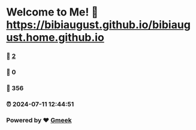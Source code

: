 # Welcome to Me! :link: https://bibiaugust.github.io/bibiaugust.home.github.io 
### :page_facing_up: [2](https://bibiaugust.github.io/bibiaugust.home.github.io/tag.html) 
### :speech_balloon: 0 
### :hibiscus: 356 
### :alarm_clock: 2024-07-11 12:44:51 
### Powered by :heart: [Gmeek](https://github.com/Meekdai/Gmeek)
